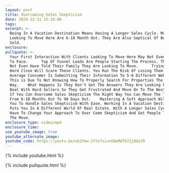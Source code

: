```yaml
---
layout: post
title: Overcoming Sales Skepticism
date: 2024-12-31 15:24:00
tags:
excerpt: >-
  Being In A Vacation Destination Means Having A Longer Sales Cycle. Most People
  Looking To Move Here Are 6-18 Month Out. They Are Also Septical Of Being
  Sold. 
enclosure:
pullquote: >-
  Your First Interaction With Clients Looking To Move Here May Not Even Be Face
  To Face.      Top Of Funnel Leads Are People Starting The Process. They May
  Not Even Have Told Their Family They Are Looking To Move.      Trying To Use A
  Hard Close Will Scare These Clients. You Run The Risk Of Losing Them.     The
  Average Consumer Is Submitting Their Information To 5-6 Different Websites.
  This is Due To Not Knowing How To Properly Search For Properties The Right
  Way.    What Happens Is They Don't Get The Answers They Are Looking For And
  Deal With Hard Sellers So They Get Frustrated And Move On To The Next One.    
  If You Can Overcome Sales Skepticism The Right Way You Can Move The Time Line
  From 6-18 Months Out To 90 Days Out.    Mastering A Soft Approach Will Allow
  You To Handle Sales Skepticism With Ease. Working In A Vacation Destination
  Puts You In A Different World Of Real Estate. With A Longer Sales Cycle You
  Have To Change Your Approach To Over Come Skepticism And Get People To Make
  The Move. 
enclosure_type: video/mp4
enclosure_time:
use_youtube_image: true
youtube_alternate_image:
youtube_code: https://youtu.be/w52Ymw-2Yto?si=nGOwMdTD7ZjOUoJ9
---
```

{% include youtube.html %}

{% include pullquote.html %}